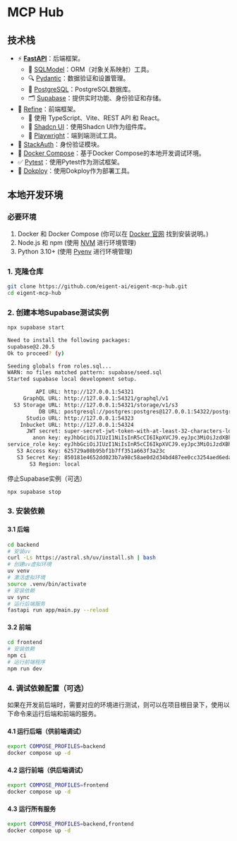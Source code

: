# MCP Hub

## 技术栈

- ⚡ [**FastAPI**](https://fastapi.tiangolo.com)：后端框架。
    - 🧰 [SQLModel](https://sqlmodel.tiangolo.com)：ORM（对象关系映射）工具。
    - 🔍 [Pydantic](https://docs.pydantic.dev)：数据验证和设置管理。
    - 💾 [PostgreSQL](https://www.postgresql.org)：PostgreSQL数据库。
    - 🗂️ [Supabase](https://supabase.com)：提供实时功能、身份验证和存储。
- 🚀 [Refine](https://refine.dev)：前端框架。
    - 💃 使用 TypeScript、Vite、REST API 和 React。
    - 🎨 [Shadcn UI](https://ui.shadcn.com/)：使用Shadcn UI作为组件库。
    - 🧪 [Playwright](https://playwright.dev)：端到端测试工具。
- 🔑 [StackAuth](https://stack-auth.com/)：身份验证模块。
- 🐋 [Docker Compose](https://www.docker.com)：基于Docker Compose的本地开发调试环境。
- ✅ [Pytest](https://pytest.org)：使用Pytest作为测试框架。
- 🚢 [Dokploy](https://dokploy.com/)：使用Dokploy作为部署工具。


## 本地开发环境

### 必要环境
1. Docker 和 Docker Compose (你可以在 [Docker 官网](https://docs.docker.com/get-docker/) 找到安装说明。)
2. Node.js 和 npm (使用 [NVM](https://github.com/nvm-sh/nvm) 进行环境管理)
3. Python 3.10+ (使用 [Pyenv](https://github.com/pyenv/pyenv) 进行环境管理)

### 1. 克隆仓库
```bash
git clone https://github.com/eigent-ai/eigent-mcp-hub.git
cd eigent-mcp-hub
```

### 2. 创建本地Supabase测试实例
```bash
npx supabase start

Need to install the following packages:
supabase@2.20.5
Ok to proceed? (y) 

Seeding globals from roles.sql...
WARN: no files matched pattern: supabase/seed.sql
Started supabase local development setup.

         API URL: http://127.0.0.1:54321
     GraphQL URL: http://127.0.0.1:54321/graphql/v1
  S3 Storage URL: http://127.0.0.1:54321/storage/v1/s3
          DB URL: postgresql://postgres:postgres@127.0.0.1:54322/postgres
      Studio URL: http://127.0.0.1:54323
    Inbucket URL: http://127.0.0.1:54324
      JWT secret: super-secret-jwt-token-with-at-least-32-characters-long
        anon key: eyJhbGciOiJIUzI1NiIsInR5cCI6IkpXVCJ9.eyJpc3MiOiJzdXBhYmFzZS1kZW1vIiwicm9sZSI6ImFub24iLCJleHAiOjE5ODM4MTI5OTZ9.CRXP1A7WOeoJeXxjNni43kdQwgnWNReilDMblYTn_I0
service_role key: eyJhbGciOiJIUzI1NiIsInR5cCI6IkpXVCJ9.eyJpc3MiOiJzdXBhYmFzZS1kZW1vIiwicm9sZSI6InNlcnZpY2Vfcm9sZSIsImV4cCI6MTk4MzgxMjk5Nn0.EGIM96RAZx35lJzdJsyH-qQwv8Hdp7fsn3W0YpN81IU
   S3 Access Key: 625729a08b95bf1b7ff351a663f3a23c
   S3 Secret Key: 850181e4652dd023b7a98c58ae0d2d34bd487ee0cc3254aed6eda37307425907
       S3 Region: local
```
停止Supabase实例（可选）
```bash
npx supabase stop
```

### 3. 安装依赖
#### 3.1 后端
```bash
cd backend
# 安装uv
curl -Ls https://astral.sh/uv/install.sh | bash
# 创建uv虚拟环境
uv venv
# 激活虚拟环境
source .venv/bin/activate
# 安装依赖
uv sync
# 运行后端服务
fastapi run app/main.py --reload
```

#### 3.2 前端
```bash
cd frontend
# 安装依赖
npm ci
# 运行前端程序
npm run dev
```

### 4. 调试依赖配置（可选）
如果在开发前后端时，需要对应的环境进行测试，则可以在项目根目录下，使用以下命令来运行后端和前端的服务。
#### 4.1 运行后端（供前端调试）
```bash
export COMPOSE_PROFILES=backend
docker compose up -d
```

#### 4.2 运行前端（供后端调试）
```bash
export COMPOSE_PROFILES=frontend
docker compose up -d
```

#### 4.3 运行所有服务
```bash
export COMPOSE_PROFILES=backend,frontend
docker compose up -d
```

